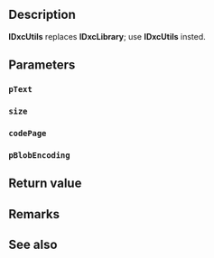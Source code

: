## Description

**IDxcUtils** replaces **IDxcLibrary**; use **IDxcUtils** insted.

## Parameters

### `pText`

### `size`

### `codePage`

### `pBlobEncoding`

## Return value

## Remarks

## See also